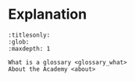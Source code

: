 # Explanation

```{toctree}
:titlesonly:
:glob:
:maxdepth: 1

What is a glossary <glossary_what>
About the Academy <about>
```
